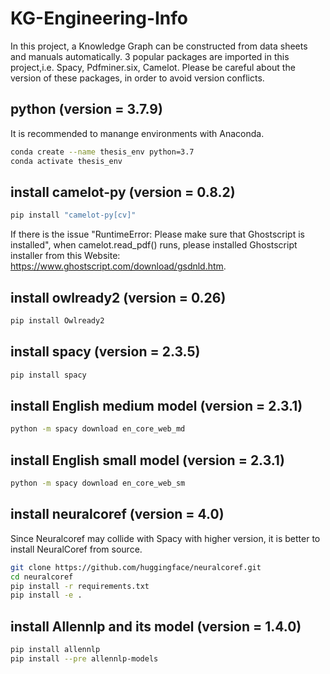 # KG-Engineering-Info
In this project, a Knowledge Graph can be constructed from data sheets and manuals automatically. 3 popular packages are imported in this project,i.e. Spacy, Pdfminer.six, Camelot. Please be careful about the version of these packages, in order to avoid version conflicts.

## python  (version = 3.7.9)
It is recommended to manange environments with Anaconda.
```bash
conda create --name thesis_env python=3.7
conda activate thesis_env
```

## install camelot-py  (version = 0.8.2)
```bash
pip install "camelot-py[cv]"
```

If there is the issue "RuntimeError: Please make sure that Ghostscript is installed", when camelot.read_pdf() runs, please  installed Ghostscript installer from this Website: https://www.ghostscript.com/download/gsdnld.htm.

## install owlready2  (version = 0.26)
```bash
pip install Owlready2
```

## install spacy  (version = 2.3.5)
```bash
pip install spacy
```

## install English medium model  (version = 2.3.1)
```bash
python -m spacy download en_core_web_md
```

## install English small model  (version = 2.3.1)
```bash
python -m spacy download en_core_web_sm
```

## install neuralcoref  (version = 4.0)
Since Neuralcoref may collide with Spacy with higher version, it is better to install NeuralCoref from source.
```bash
git clone https://github.com/huggingface/neuralcoref.git
cd neuralcoref
pip install -r requirements.txt
pip install -e .
```

## install Allennlp and its model (version = 1.4.0)
```bash
pip install allennlp
pip install --pre allennlp-models
```
